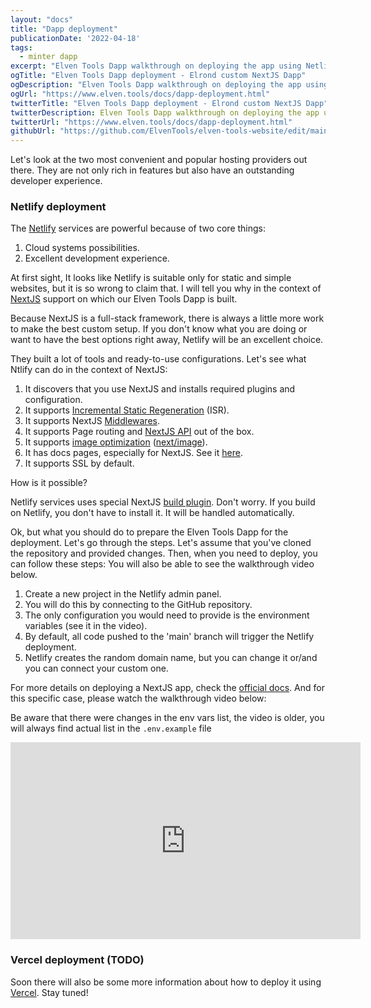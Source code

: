 ```yaml
---
layout: "docs"
title: "Dapp deployment"
publicationDate: '2022-04-18'
tags:
  - minter dapp
excerpt: "Elven Tools Dapp walkthrough on deploying the app using Netlify and Vercel."
ogTitle: "Elven Tools Dapp deployment - Elrond custom NextJS Dapp"
ogDescription: "Elven Tools Dapp walkthrough on deploying the app using Netlify and Vercel."
ogUrl: "https://www.elven.tools/docs/dapp-deployment.html"
twitterTitle: "Elven Tools Dapp deployment - Elrond custom NextJS Dapp"
twitterDescription: Elven Tools Dapp walkthrough on deploying the app using Netlify and Vercel."
twitterUrl: "https://www.elven.tools/docs/dapp-deployment.html"
githubUrl: "https://github.com/ElvenTools/elven-tools-website/edit/main/src/docs/dapp-deployment.md"
---
```


Let's look at the two most convenient and popular hosting providers out there. They are not only rich in features but also have an outstanding developer experience.

### Netlify deployment

The [Netlify](https://www.netlify.com/) services are powerful because of two core things:

1. Cloud systems possibilities.
2. Excellent development experience.

At first sight, It looks like Netlify is suitable only for static and simple websites, but it is so wrong to claim that. I will tell you why in the context of [NextJS](https://nextjs.org/) support on which our Elven Tools Dapp is built.

Because NextJS is a full-stack framework, there is always a little more work to make the best custom setup. If you don't know what you are doing or want to have the best options right away, Netlify will be an excellent choice.

They built a lot of tools and ready-to-use configurations. Let's see what Ntlify can do in the context of NextJS:

1. It discovers that you use NextJS and installs required plugins and configuration.
2. It supports [Incremental Static Regeneration](https://nextjs.org/docs/basic-features/data-fetching/incremental-static-regeneration) (ISR).
3. It supports NextJS [Middlewares](https://nextjs.org/docs/api-routes/api-middlewares).
4. It supports Page routing and [NextJS API](https://nextjs.org/docs/api-routes/introduction) out of the box.
5. It supports [image optimization](https://nextjs.org/docs/basic-features/image-optimization) ([next/image](https://nextjs.org/docs/api-reference/next/image#required-props)).
6. It has docs pages, especially for NextJS. See it [here](https://www.netlify.com/with/nextjs/).
7. It supports SSL by default.

How is it possible? 

Netlify services uses special NextJS [build plugin](https://github.com/netlify/netlify-plugin-nextjs). Don't worry. If you build on Netlify, you don't have to install it. It will be handled automatically.

Ok, but what you should do to prepare the Elven Tools Dapp for the deployment. Let's go through the steps. Let's assume that you've cloned the repository and provided changes. Then, when you need to deploy, you can follow these steps: You will also be able to see the walkthrough video below.

1. Create a new project in the Netlify admin panel.
2. You will do this by connecting to the GitHub repository.
3. The only configuration you would need to provide is the environment variables (see it in the video).
4. By default, all code pushed to the 'main' branch will trigger the Netlify deployment.
5. Netlify creates the random domain name, but you can change it or/and you can connect your custom one.

For more details on deploying a NextJS app, check the [official docs](https://docs.netlify.com/). And for this specific case, please watch the walkthrough video below:

Be aware that there were changes in the env vars list, the video is older, you will always find actual list in the `.env.example` file
<div class="embeded-media-container">
  <iframe width="560" height="315" src="https://www.youtube.com/embed/SQN-0XMxibU" title="YouTube video player" frameborder="0" allow="accelerometer; autoplay; clipboard-write; encrypted-media; gyroscope; picture-in-picture" allowfullscreen></iframe>
</div>

### Vercel deployment (TODO)

Soon there will also be some more information about how to deploy it using [Vercel](https://vercel.com/). Stay tuned!
